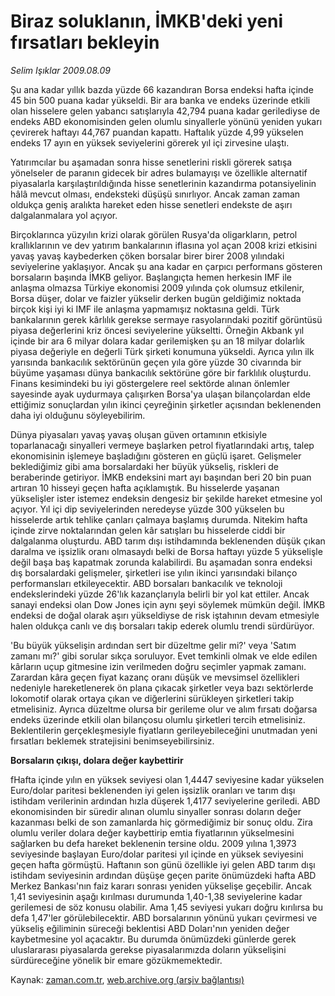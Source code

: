 # Biraz soluklanın, İMKB'deki yeni fırsatları bekleyin

*Selim Işıklar 2009.08.09*

<tr><td class="metin" colspan="2" style="padding-top: 20px; padding-left: 5px; padding-right: 10px;">Şu ana kadar yıllık bazda yüzde 66 kazandıran Borsa endeksi hafta içinde 45 bin 500 puana kadar yükseldi. Bir ara banka ve endeks üzerinde etkili olan hisselere gelen yabancı satışlarıyla 42,794 puana kadar gerilediyse de endeks ABD ekonomisinden gelen olumlu sinyallerle yönünü yeniden yukarı çevirerek haftayı 44,767 puandan kapattı. Haftalık yüzde 4,99 yükselen endeks 17 ayın en yüksek seviyelerini görerek yıl içi zirvesine ulaştı.</td></tr><tr><td class="metin" colspan="2" style="padding-top: 20px; padding-left: 5px; padding-right: 10px;"><p> Yatırımcılar bu aşamadan sonra hisse senetlerini riskli görerek satışa yönelseler de paranın gidecek bir adres bulamayışı ve özellikle alternatif piyasalarla karşılaştırıldığında hisse senetlerinin kazandırma potansiyelinin hâlâ mevcut olması, endeksteki düşüşü sınırlıyor. Ancak zaman zaman oldukça geniş aralıkta hareket eden hisse senetleri endekste de aşırı dalgalanmalara yol açıyor.
<p> Birçoklarınca yüzyılın krizi olarak görülen Rusya'da oligarkların, petrol krallıklarının ve dev yatırım bankalarının iflasına yol açan 2008 krizi etkisini yavaş yavaş kaybederken çöken borsalar birer birer 2008 yılındaki seviyelerine yaklaşıyor. Ancak şu ana kadar en çarpıcı performans gösteren borsaların başında İMKB geliyor. Başlangıçta hemen herkesin IMF ile anlaşma olmazsa Türkiye ekonomisi 2009 yılında çok olumsuz etkilenir, Borsa düşer, dolar ve faizler yükselir derken bugün geldiğimiz noktada birçok kişi iyi ki IMF ile anlaşma yapmamışız noktasına geldi. Türk bankalarının gerek kârlılık gerekse sermaye rasyolarındaki pozitif görüntüsü piyasa değerlerini kriz öncesi seviyelerine yükseltti. Örneğin Akbank yıl içinde bir ara 6 milyar dolara kadar gerilemişken şu an 18 milyar dolarlık piyasa değeriyle en değerli Türk şirketi konumuna yükseldi. Ayrıca yılın ilk yarısında bankacılık sektörünün geçen yıla göre yüzde 30 civarında bir büyüme yaşaması dünya bankacılık sektörüne göre bir farklılık oluşturdu. Finans kesimindeki bu iyi göstergelere reel sektörde alınan önlemler sayesinde ayak uydurmaya çalışırken Borsa'ya ulaşan bilançolardan elde ettiğimiz sonuçlardan yılın ikinci çeyreğinin şirketler açısından beklenenden daha iyi olduğunu söyleyebilirim.
<p> Dünya piyasaları yavaş yavaş oluşan güven ortamının etkisiyle toparlanacağı sinyalleri vermeye başlarken petrol fiyatlarındaki artış, talep ekonomisinin işlemeye başladığını gösteren en güçlü işaret. Gelişmeler beklediğimiz gibi ama borsalardaki her büyük yükseliş, riskleri de beraberinde getiriyor. İMKB endeksini mart ayı başından beri 20 bin puan artıran 10 hisseyi geçen hafta açıklamıştık. Bu hisselerde yaşanan yükselişler ister istemez endeksin dengesiz bir şekilde hareket etmesine yol açıyor. Yıl içi dip seviyelerinden neredeyse yüzde 300 yükselen bu hisselerde artık tehlike çanları çalmaya başlamış durumda. Nitekim hafta içinde zirve noktalarından gelen kâr satışları bu hisselerde ciddi bir dalgalanma oluşturdu. ABD tarım dışı istihdamında beklenenden düşük çıkan daralma ve işsizlik oranı olmasaydı belki de Borsa haftayı yüzde 5 yükselişle değil başa baş kapatmak zorunda kalabilirdi. Bu aşamadan sonra endeksi dış borsalardaki gelişmeler, şirketleri ise yılın ikinci yarısındaki bilanço performansları etkileyecektir. ABD borsaları bankacılık ve teknoloji endekslerindeki yüzde 26'lık kazançlarıyla belirli bir yol kat ettiler. Ancak sanayi endeksi olan Dow Jones için aynı şeyi söylemek mümkün değil. İMKB endeksi de doğal olarak aşırı yükseldiyse de risk iştahının devam etmesiyle halen oldukça canlı ve dış borsaları takip ederek olumlu trendi sürdürüyor.
<p> 'Bu büyük yükselişin ardından sert bir düzeltme gelir mi?' veya 'Satım zamanı mı?' gibi sorular sıkça soruluyor. Evet temkinli olmak ve elde edilen kârların uçup gitmesine izin verilmeden doğru seçimler yapmak zamanı. Zarardan kâra geçen fiyat kazanç oranı düşük ve mevsimsel özellikleri nedeniyle hareketlenerek ön plana çıkacak şirketler veya bazı sektörlerde lokomotif olarak ortaya çıkan ve diğerlerini sürükleyen şirketleri takip etmelisiniz. Ayrıca düzeltme olursa bir gerileme olur ve alım fırsatı doğarsa endeks üzerinde etkili olan bilançosu olumlu şirketleri tercih etmelisiniz. Beklentilerin gerçekleşmesiyle fiyatların gerileyebileceğini unutmadan yeni fırsatları beklemek stratejisini benimseyebilirsiniz.
<p><b>Borsaların çıkışı, dolara değer kaybettirir</b>
<p>fHafta içinde yılın en yüksek seviyesi olan 1,4447 seviyesine kadar yükselen Euro/dolar paritesi beklenenden iyi gelen işsizlik oranları ve tarım dışı istihdam verilerinin ardından hızla düşerek 1,4177 seviyelerine geriledi. ABD ekonomisinden bir süredir alınan olumlu sinyaller sonrası doların değer kazanması belki de son zamanlarda hiç görmediğimiz bir sonuç oldu. Zira olumlu veriler dolara değer kaybettirip emtia fiyatlarının yükselmesini sağlarken bu defa hareket beklenenin tersine oldu. 2009 yılına 1,3973 seviyesinde başlayan Euro/dolar paritesi yıl içinde en yüksek seviyesini geçen hafta görmüştü. Haftanın son günü özellikle iyi gelen ABD tarım dışı istihdam seviyesinin ardından düşüşe geçen parite önümüzdeki hafta ABD Merkez Bankası'nın faiz kararı sonrası yeniden yükselişe geçebilir. Ancak 1,41 seviyesinin aşağı kırılması durumunda 1,40-1,38 seviyelerine kadar gerilemesi de söz konusu olabilir. Ama 1,45 seviyesi yukarı doğru kırılırsa bu defa 1,47'ler görülebilecektir. ABD borsalarının yönünü yukarı çevirmesi ve yükseliş eğiliminin süreceği beklentisi ABD Doları'nın yeniden değer kaybetmesine yol açacaktır. Bu durumda önümüzdeki günlerde gerek uluslararası piyasalarda gerekse piyasalarımızda doların yükselişini sürdüreceğine yönelik bir emare gözükmemektedir.<br/></p></p></p></p></p></p></td></tr>

Kaynak: [zaman.com.tr](http://zaman.com.tr/yazar.do?yazino=878539), [web.archive.org (arşiv bağlantısı)](http://web.archive.org/web/20090813162326/http://www.zaman.com.tr:80/yazar.do?yazino=878539)
